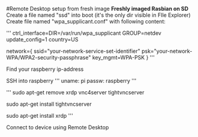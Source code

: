 #Remote Desktop setup from fresh image
**Freshly imaged Rasbian on SD**
Create a file named "ssd" into boot (it's the only dir visible in FIle Explorer)
Create file named "wpa_supplicant.conf" with following content:

'''
ctrl_interface=DIR=/var/run/wpa_supplicant GROUP=netdev
update_config=1
country=US

network={
	ssid="your-network-service-set-identifier"
	psk="your-network-WPA/WPA2-security-passphrase"
	key_mgmt=WPA-PSK
}
'''

Find your raspberry ip-address

SSH into raspberry
'''
uname: pi
passw: raspberry
'''

'''
sudo apt-get remove xrdp vnc4server tightvncserver

sudo apt-get install tightvncserver

sudo apt-get install xrdp
'''

Connect to device using Remote Desktop
